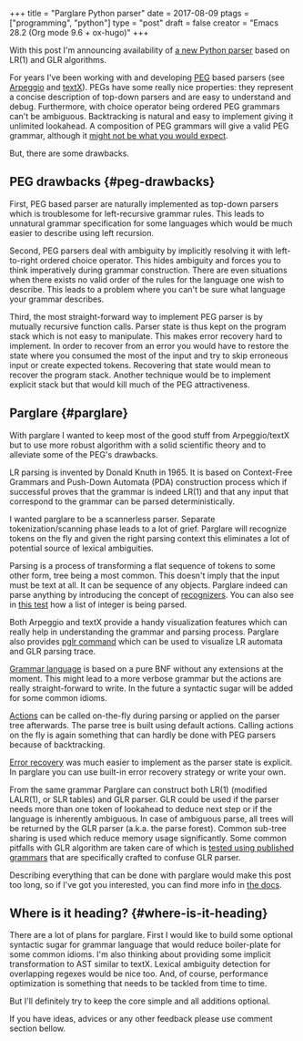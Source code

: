 +++
title = "Parglare Python parser"
date = 2017-08-09
ptags = ["programming", "python"]
type = "post"
draft = false
creator = "Emacs 28.2 (Org mode 9.6 + ox-hugo)"
+++

With this post I'm announcing availability of [a new Python parser](https://github.com/igordejanovic/parglare) based on LR(1)
and GLR algorithms.

For years I've been working with and developing [PEG](https://en.wikipedia.org/wiki/Parsing_expression_grammar) based parsers (see [Arpeggio](https://github.com/igordejanovic/Arpeggio)
and [textX](https://github.com/igordejanovic/textX)). PEGs have some really nice properties: they represent a concise
description of top-down parsers and are easy to understand and debug.
Furthermore, with choice operator being ordered PEG grammars can't be ambiguous.
Backtracking is natural and easy to implement giving it unlimited lookahead. A
composition of PEG grammars will give a valid PEG grammar, although it [might not
be what you would expect](http://tratt.net/laurie/blog/entries/parsing_the_solved_problem_that_isnt.html).

But, there are some drawbacks.


## PEG drawbacks {#peg-drawbacks}

First, PEG based parser are naturally implemented as top-down parsers which is
troublesome for left-recursive grammar rules. This leads to unnatural grammar
specification for some languages which would be much easier to describe using
left recursion.

Second, PEG parsers deal with ambiguity by implicitly resolving it with
left-to-right ordered choice operator. This hides ambiguity and forces you to
think imperatively during grammar construction. There are even situations when
there exists no valid order of the rules for the language one wish to describe.
This leads to a problem where you can't be sure what language your grammar
describes.

Third, the most straight-forward way to implement PEG parser is by mutually
recursive function calls. Parser state is thus kept on the program stack which
is not easy to manipulate. This makes error recovery hard to implement. In order
to recover from an error you would have to restore the state where you consumed
the most of the input and try to skip erroneous input or create expected tokens.
Recovering that state would mean to recover the program stack. Another technique
would be to implement explicit stack but that would kill much of the PEG
attractiveness.


## Parglare {#parglare}

With parglare I wanted to keep most of the good stuff from Arpeggio/textX but to
use more robust algorithm with a solid scientific theory and to alleviate some
of the PEG's drawbacks.

LR parsing is invented by Donald Knuth in 1965. It is based on Context-Free
Grammars and Push-Down Automata (PDA) construction process which if successful
proves that the grammar is indeed LR(1) and that any input that correspond to
the grammar can be parsed deterministically.

I wanted parglare to be a scannerless parser. Separate tokenization/scanning
phase leads to a lot of grief. Parglare will recognize tokens on the fly and
given the right parsing context this eliminates a lot of potential source of
lexical ambiguities.

Parsing is a process of transforming a flat sequence of tokens to some other
form, tree being a most common. This doesn't imply that the input must be text
at all. It can be sequence of any objects. Parglare indeed can parse anything by
introducing the concept of [recognizers](http://www.igordejanovic.net/parglare/recognizers/). You can also see in [this test](https://github.com/igordejanovic/parglare/blob/master/tests/func/test_parse_list_of_objects.py) how a list
of integer is being parsed.

Both Arpeggio and textX provide a handy visualization features which can really
help in understanding the grammar and parsing process. Parglare also provides
[pglr command](http://www.igordejanovic.net/parglare/pglr/) which can be used to visualize LR automata and GLR parsing trace.

[Grammar language](http://www.igordejanovic.net/parglare/grammar/) is based on a pure BNF without any extensions at the moment.
This might lead to a more verbose grammar but the actions are really
straight-forward to write. In the future a syntactic sugar will be added for
some common idioms.

[Actions](http://www.igordejanovic.net/parglare/actions/) can be called on-the-fly during parsing or applied on the parser tree
afterwards. The parse tree is built using default actions. Calling actions on
the fly is again something that can hardly be done with PEG parsers because of
backtracking.

[Error recovery](http://www.igordejanovic.net/parglare/recovery/) was much easier to implement as the parser state is explicit. In
parglare you can use built-in error recovery strategy or write your own.

From the same grammar Parglare can construct both LR(1) (modified LALR(1), or
SLR tables) and GLR parser. GLR could be used if the parser needs more than one
token of lookahead to deduce next step or if the language is inherently
ambiguous. In case of ambiguous parse, all trees will be returned by the GLR
parser (a.k.a. the parse forest). Common sub-tree sharing is used which reduce
memory usage significantly. Some common pitfalls with GLR algorithm are taken
care of which is [tested using published grammars](https://github.com/igordejanovic/parglare/blob/master/tests/func/test_special_grammars.py) that are specifically crafted
to confuse GLR parser.

Describing everything that can be done with parglare would make this post too
long, so if I've got you interested, you can find more info in [the docs](http://www.igordejanovic.net/parglare/).


## Where is it heading? {#where-is-it-heading}

There are a lot of plans for parglare. First I would like to build some optional
syntactic sugar for grammar language that would reduce boiler-plate for some
common idioms. I'm also thinking about providing some implicit transformation to
AST similar to textX. Lexical ambiguity detection for overlapping regexes would
be nice too. And, of course, performance optimization is something that needs to
be tackled from time to time.

But I'll definitely try to keep the core simple and all additions optional.

If you have ideas, advices or any other feedback please use comment section
bellow.
